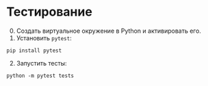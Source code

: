 # Тестирование

0. Создать виртуальное окружение в Python и активировать его.
1. Установить `pytest`:
```
pip install pytest
```
2. Запустить тесты:
```
python -m pytest tests
```
